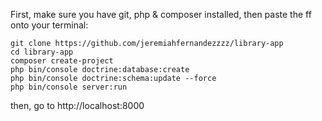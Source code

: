 First, make sure you have git, php & composer installed,
then paste the ff onto your terminal:

```
git clone https://github.com/jeremiahfernandezzzz/library-app
cd library-app
composer create-project
php bin/console doctrine:database:create
php bin/console doctrine:schema:update --force
php bin/console server:run
```

then, go to http://localhost:8000

